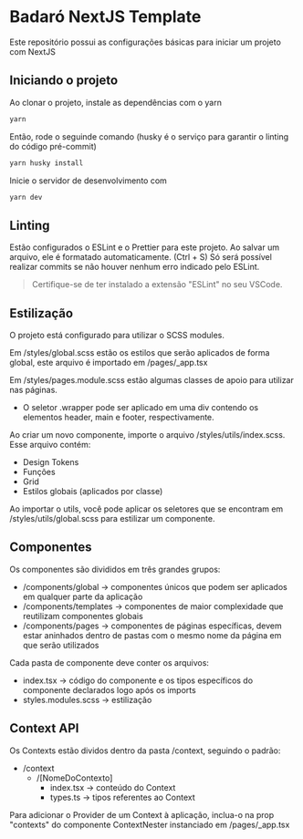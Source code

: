 # Badaró NextJS Template

Este repositório possui as configurações básicas para iniciar um projeto com NextJS

## Iniciando o projeto

Ao clonar o projeto, instale as dependências com o yarn

```bash
yarn
```

Então, rode o seguinde comando (husky é o serviço para garantir o linting do código pré-commit)

```bash
yarn husky install
```

Inicie o servidor de desenvolvimento com

```bash
yarn dev
```

## Linting

Estão configurados o ESLint e o Prettier para este projeto.
Ao salvar um arquivo, ele é formatado automaticamente. (Ctrl + S)
Só será possível realizar commits se não houver nenhum erro indicado pelo ESLint.

> Certifique-se de ter instalado a extensão "ESLint" no seu VSCode.

## Estilização

O projeto está configurado para utilizar o SCSS modules.

Em /styles/global.scss estão os estilos que serão aplicados de forma global, este arquivo é importado em /pages/\_app.tsx

Em /styles/pages.module.scss estão algumas classes de apoio para utilizar nas páginas.

- O seletor .wrapper pode ser aplicado em uma div contendo os elementos header, main e footer, respectivamente.

Ao criar um novo componente, importe o arquivo /styles/utils/index.scss. Esse arquivo contém:

- Design Tokens
- Funções
- Grid
- Estilos globais (aplicados por classe)

Ao importar o utils, você pode aplicar os seletores que se encontram em /styles/utils/global.scss para estilizar um componente.

## Componentes

Os componentes são divididos em três grandes grupos:

- /components/global -> componentes únicos que podem ser aplicados em qualquer parte da aplicação
- /components/templates -> componentes de maior complexidade que reutilizam componentes globais
- /components/pages -> componentes de páginas específicas, devem estar aninhados dentro de pastas com o mesmo nome da página em que serão utilizados

Cada pasta de componente deve conter os arquivos:

- index.tsx -> código do componente e os tipos específicos do componente declarados logo após os imports
- styles.modules.scss -> estilização

## Context API

Os Contexts estão dividos dentro da pasta /context, seguindo o padrão:
- /context
  - /[NomeDoContexto]
    - index.tsx -> conteúdo do Context
    - types.ts -> tipos referentes ao Context

Para adicionar o Provider de um Context à aplicação, inclua-o na prop "contexts" do componente ContextNester instanciado em /pages/\_app.tsx
